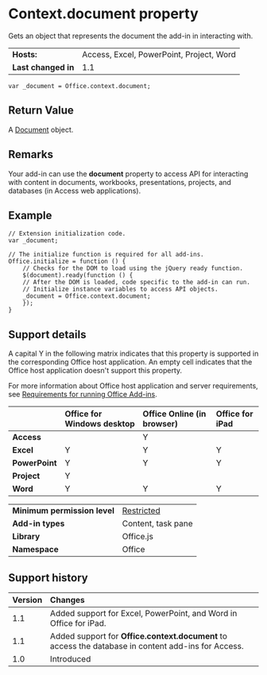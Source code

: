 
# Context.document property
Gets an object that represents the document the add-in in interacting with.

|||
|:-----|:-----|
|**Hosts:**|Access, Excel, PowerPoint, Project, Word|
|**Last changed in**|1.1|

```
var _document = Office.context.document;
```


## Return Value

A [Document](../../reference/shared/document.md) object.


## Remarks

Your add-in can use the  **document** property to access API for interacting with content in documents, workbooks, presentations, projects, and databases (in Access web applications).


## Example




```
// Extension initialization code.
var _document;

// The initialize function is required for all add-ins.
Office.initialize = function () {
    // Checks for the DOM to load using the jQuery ready function.
    $(document).ready(function () {
    // After the DOM is loaded, code specific to the add-in can run.
    // Initialize instance variables to access API objects.
    _document = Office.context.document;
    });
}

```


## Support details


A capital Y in the following matrix indicates that this property is supported in the corresponding Office host application. An empty cell indicates that the Office host application doesn't support this property.

For more information about Office host application and server requirements, see [Requirements for running Office Add-ins](../../docs/overview/requirements-for-running-office-add-ins.md).


||**Office for Windows desktop**|**Office Online (in browser)**|**Office for iPad**|
|:-----|:-----|:-----|:-----|
|**Access**||Y||
|**Excel**|Y|Y|Y|
|**PowerPoint**|Y|Y|Y|
|**Project**|Y|||
|**Word**|Y|Y|Y|

|||
|:-----|:-----|
|**Minimum permission level**|[Restricted](../../docs/develop/requesting-permissions-for-api-use-in-content-and-task-pane-add-ins.md)|
|**Add-in types**|Content, task pane|
|**Library**|Office.js|
|**Namespace**|Office|

## Support history




|**Version**|**Changes**|
|:-----|:-----|
|1.1|Added support for Excel, PowerPoint, and Word in Office for iPad.|
|1.1|Added support for  **Office.context.document** to access the database in content add-ins for Access.|
|1.0|Introduced|
